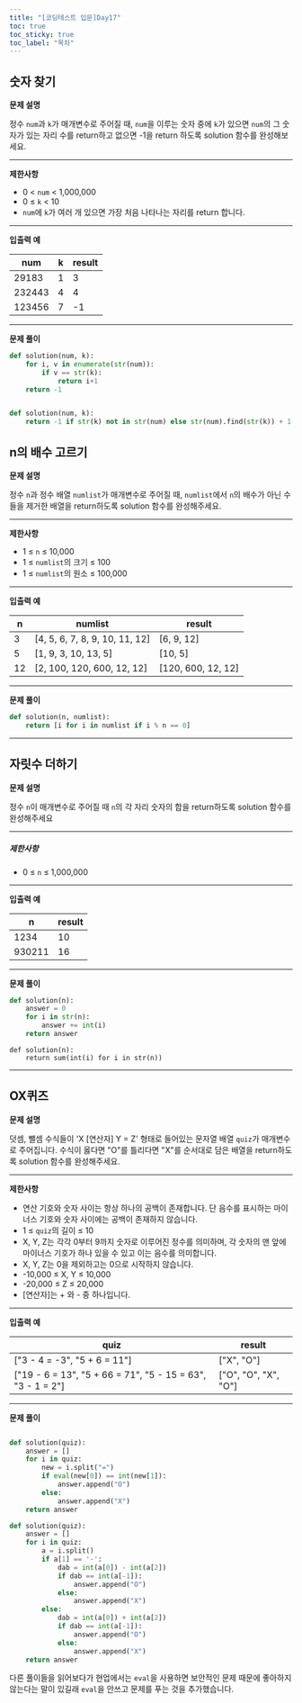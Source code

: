 ```yaml
---
title: "[코딩테스트 입문]Day17"
toc: true
toc_sticky: true
toc_label: "목차"
---
```


## 숫자 찾기

**문제 설명**

정수 `num`과 `k`가 매개변수로 주어질 때, `num`을 이루는 숫자 중에 `k`가 있으면 `num`의 그 숫자가 있는 자리 수를 return하고 없으면 -1을 return 하도록 solution 함수를 완성해보세요.

------

**제한사항**

- 0 < `num` < 1,000,000
- 0 ≤ `k` < 10
- `num`에 `k`가 여러 개 있으면 가장 처음 나타나는 자리를 return 합니다.

------

**입출력 예**

| num    | k    | result |
| ------ | ---- | ------ |
| 29183  | 1    | 3      |
| 232443 | 4    | 4      |
| 123456 | 7    | -1     |

---

**문제 풀이**

```python
def solution(num, k):
    for i, v in enumerate(str(num)):
        if v == str(k):
            return i+1
    return -1
```

```python

def solution(num, k):
    return -1 if str(k) not in str(num) else str(num).find(str(k)) + 1
```

## n의 배수 고르기

**문제 설명**

정수 `n`과 정수 배열 `numlist`가 매개변수로 주어질 때, `numlist`에서 `n`의 배수가 아닌 수들을 제거한 배열을 return하도록 solution 함수를 완성해주세요.

------

**제한사항**

- 1 ≤ `n` ≤ 10,000
- 1 ≤ `numlist`의 크기 ≤ 100
- 1 ≤ `numlist`의 원소 ≤ 100,000

------

**입출력 예**

| n    | numlist                        | result             |
| ---- | ------------------------------ | ------------------ |
| 3    | [4, 5, 6, 7, 8, 9, 10, 11, 12] | [6, 9, 12]         |
| 5    | [1, 9, 3, 10, 13, 5]           | [10, 5]            |
| 12   | [2, 100, 120, 600, 12, 12]     | [120, 600, 12, 12] |

---

**문제 풀이**

```python
def solution(n, numlist):
    return [i for i in numlist if i % n == 0]
```

---

## 자릿수 더하기

**문제 설명**

정수 `n`이 매개변수로 주어질 때 `n`의 각 자리 숫자의 합을 return하도록 solution 함수를 완성해주세요

------

##### **제한사항**

- 0 ≤ `n` ≤ 1,000,000

------

**입출력 예**

| n      | result |
| ------ | ------ |
| 1234   | 10     |
| 930211 | 16     |

---

**문제 풀이**

```python
def solution(n):
    answer = 0
    for i in str(n):
        answer += int(i)
    return answer
```

```pyhon
def solution(n):
    return sum(int(i) for i in str(n))
```

---

## OX퀴즈

**문제 설명**

덧셈, 뺄셈 수식들이 'X [연산자] Y = Z' 형태로 들어있는 문자열 배열 `quiz`가 매개변수로 주어집니다. 수식이 옳다면 "O"를 틀리다면 "X"를 순서대로 담은 배열을 return하도록 solution 함수를 완성해주세요.

------

**제한사항**

- 연산 기호와 숫자 사이는 항상 하나의 공백이 존재합니다. 단 음수를 표시하는 마이너스 기호와 숫자 사이에는 공백이 존재하지 않습니다.
- 1 ≤ `quiz`의 길이 ≤ 10
- X, Y, Z는 각각 0부터 9까지 숫자로 이루어진 정수를 의미하며, 각 숫자의 맨 앞에 마이너스 기호가 하나 있을 수 있고 이는 음수를 의미합니다.
- X, Y, Z는 0을 제외하고는 0으로 시작하지 않습니다.
- -10,000 ≤ X, Y ≤ 10,000
- -20,000 ≤ Z ≤ 20,000
- [연산자]는 + 와 - 중 하나입니다.

------

**입출력 예**

| quiz                                                       | result               |
| ---------------------------------------------------------- | -------------------- |
| ["3 - 4 = -3", "5 + 6 = 11"]                               | ["X", "O"]           |
| ["19 - 6 = 13", "5 + 66 = 71", "5 - 15 = 63", "3 - 1 = 2"] | ["O", "O", "X", "O"] |

---

**문제 풀이**

```python

def solution(quiz):
    answer = []
    for i in quiz:
        new = i.split("=")
        if eval(new[0]) == int(new[1]):
            answer.append("O")
        else:
            answer.append("X")
    return answer
```

```python
def solution(quiz):
    answer = []
    for i in quiz:
        a = i.split()
        if a[1] == '-':
            dab = int(a[0]) - int(a[2])
            if dab == int(a[-1]):
                answer.append("O")
            else:
                answer.append("X")
        else:
            dab = int(a[0]) + int(a[2])
            if dab == int(a[-1]):
                answer.append("O")
            else:
                answer.append("X")
    return answer
```

다른 풀이들을 읽어보다가 현업에서는 `eval`을 사용하면 보안적인 문제 때문에 좋아하지 않는다는 말이 있길래 `eval`을 안쓰고 문제를 푸는 것을 추가했습니다.